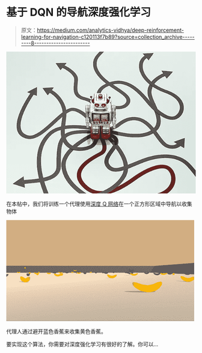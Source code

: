 # 基于 DQN 的导航深度强化学习

> 原文：<https://medium.com/analytics-vidhya/deep-reinforcement-learning-for-navigation-c120113f7b89?source=collection_archive---------8----------------------->

![](img/dcb5de46c26d247f8fac8cf19fba4e34.png)

在本帖中，我们将训练一个代理使用[深度 Q 网络](https://storage.googleapis.com/deepmind-media/dqn/DQNNaturePaper.pdf)在一个正方形区域中导航以收集物体

![](img/387430ceead8359a2aa75220cd378342.png)

代理人通过避开蓝色香蕉来收集黄色香蕉。

要实现这个算法，你需要对深度强化学习有很好的了解。你可以…